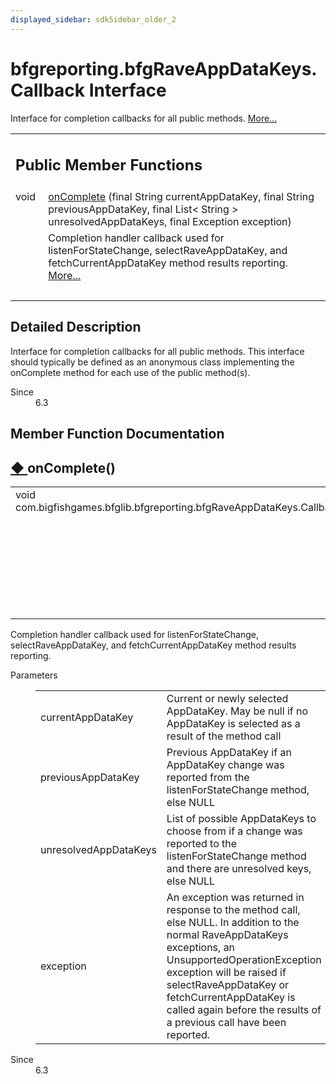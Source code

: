 ```yaml
---
displayed_sidebar: sdkSidebar_older_2
---
```

# bfgreporting.bfgRaveAppDataKeys.Callback Interface 

<div class="contents">Interface for completion callbacks for all public methods.    <a href="interfacecom_1_1bigfishgames_1_1bfglib_1_1bfgreporting_1_1bfg_rave_app_data_keys_1_1_callback.html#details">More...</a><table class="memberdecls"><tr class="heading"><td colspan="2"><h2 class="groupheader"><a id="pub-methods" name="pub-methods"></a> Public Member Functions</h2></td></tr><tr class="memitem:a5c18ece8e4c054b11a1c23da389f2b42"><td class="memItemLeft" align="right" valign="top">void&#160;</td><td class="memItemRight" valign="bottom"><a class="el" href="interfacecom_1_1bigfishgames_1_1bfglib_1_1bfgreporting_1_1bfg_rave_app_data_keys_1_1_callback.html#a5c18ece8e4c054b11a1c23da389f2b42">onComplete</a> (final String currentAppDataKey, final String previousAppDataKey, final List&lt; String &gt; unresolvedAppDataKeys, final Exception exception)</td></tr><tr class="memdesc:a5c18ece8e4c054b11a1c23da389f2b42"><td class="mdescLeft">&#160;</td><td class="mdescRight">Completion handler callback used for listenForStateChange, selectRaveAppDataKey, and fetchCurrentAppDataKey method results reporting.  <a href="interfacecom_1_1bigfishgames_1_1bfglib_1_1bfgreporting_1_1bfg_rave_app_data_keys_1_1_callback.html#a5c18ece8e4c054b11a1c23da389f2b42">More...</a><br /></td></tr><tr class="separator:a5c18ece8e4c054b11a1c23da389f2b42"><td class="memSeparator" colspan="2">&#160;</td></tr></table><a name="details" id="details"></a><h2 class="groupheader">Detailed Description</h2><div class="textblock">Interface for completion callbacks for all public methods. This interface should typically be defined as an anonymous class implementing the onComplete method for each use of the public method(s).<dl class="section since"><dt>Since</dt><dd>6.3 </dd></dl></div><h2 class="groupheader">Member Function Documentation</h2><a id="a5c18ece8e4c054b11a1c23da389f2b42" name="a5c18ece8e4c054b11a1c23da389f2b42"></a><h2 class="memtitle"><span class="permalink"><a href="#a5c18ece8e4c054b11a1c23da389f2b42">&#9670;&nbsp;</a></span>onComplete()</h2><div class="memitem"><div class="memproto"><table class="memname"><tr><td class="memname">void com.bigfishgames.bfglib.bfgreporting.bfgRaveAppDataKeys.Callback.onComplete </td><td>(</td><td class="paramtype">final String&#160;</td><td class="paramname"><em>currentAppDataKey</em>, </td></tr><tr><td class="paramkey"></td><td></td><td class="paramtype">final String&#160;</td><td class="paramname"><em>previousAppDataKey</em>, </td></tr><tr><td class="paramkey"></td><td></td><td class="paramtype">final List&lt; String &gt;&#160;</td><td class="paramname"><em>unresolvedAppDataKeys</em>, </td></tr><tr><td class="paramkey"></td><td></td><td class="paramtype">final Exception&#160;</td><td class="paramname"><em>exception</em>&#160;</td></tr><tr><td></td><td>)</td><td></td><td></td></tr></table></div><div class="memdoc">Completion handler callback used for listenForStateChange, selectRaveAppDataKey, and fetchCurrentAppDataKey method results reporting. <dl class="params"><dt>Parameters</dt><dd><table class="params"><tr><td class="paramname">currentAppDataKey</td><td>Current or newly selected AppDataKey. May be null if no AppDataKey is selected as a result of the method call </td></tr><tr><td class="paramname">previousAppDataKey</td><td>Previous AppDataKey if an AppDataKey change was reported from the listenForStateChange method, else NULL </td></tr><tr><td class="paramname">unresolvedAppDataKeys</td><td>List of possible AppDataKeys to choose from if a change was reported to the listenForStateChange method and there are unresolved keys, else NULL </td></tr><tr><td class="paramname">exception</td><td>An exception was returned in response to the method call, else NULL. In addition to the normal RaveAppDataKeys exceptions, an UnsupportedOperationException exception will be raised if selectRaveAppDataKey or fetchCurrentAppDataKey is called again before the results of a previous call have been reported. </td></tr></table></dd></dl><dl class="section since"><dt>Since</dt><dd>6.3 </dd></dl></div></div></div> 
